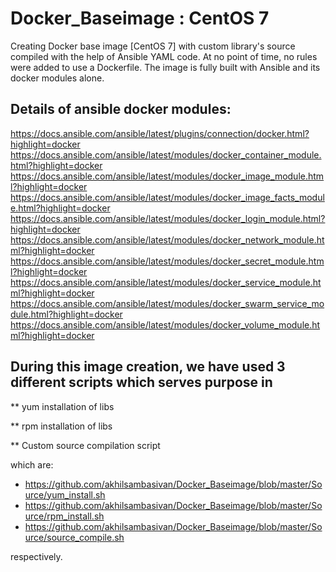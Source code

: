 # Docker_Baseimage : CentOS 7

Creating Docker base image [CentOS 7] with custom library's source compiled with the help of Ansible YAML code. At no point of time, no rules were added to use a Dockerfile. The image is fully built with Ansible and its docker modules alone.

## Details of ansible docker modules:

   https://docs.ansible.com/ansible/latest/plugins/connection/docker.html?highlight=docker
   https://docs.ansible.com/ansible/latest/modules/docker_container_module.html?highlight=docker
   https://docs.ansible.com/ansible/latest/modules/docker_image_module.html?highlight=docker
   https://docs.ansible.com/ansible/latest/modules/docker_image_facts_module.html?highlight=docker
   https://docs.ansible.com/ansible/latest/modules/docker_login_module.html?highlight=docker
   https://docs.ansible.com/ansible/latest/modules/docker_network_module.html?highlight=docker
   https://docs.ansible.com/ansible/latest/modules/docker_secret_module.html?highlight=docker
   https://docs.ansible.com/ansible/latest/modules/docker_service_module.html?highlight=docker
   https://docs.ansible.com/ansible/latest/modules/docker_swarm_service_module.html?highlight=docker
   https://docs.ansible.com/ansible/latest/modules/docker_volume_module.html?highlight=docker


## During this image creation, we have used 3 different scripts which serves purpose in 
   ** yum installation of libs
   
   ** rpm installation of libs
   
   ** Custom source compilation script

which are:
- https://github.com/akhilsambasivan/Docker_Baseimage/blob/master/Source/yum_install.sh
- https://github.com/akhilsambasivan/Docker_Baseimage/blob/master/Source/rpm_install.sh
- https://github.com/akhilsambasivan/Docker_Baseimage/blob/master/Source/source_compile.sh

respectively.
